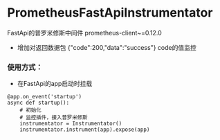 # PrometheusFastApiInstrumentator
FastApi的普罗米修斯中间件
prometheus-client~=0.12.0
+ 增加对返回数据包 {"code":200,"data":"success"} code的值监控

### 使用方式：
- 在FastApi的app启动时挂载
```
@app.on_event('startup')
async def startup():
    # 初始化
    # 监控插件，接入普罗米修斯
    instrumentator = Instrumentator()
    instrumentator.instrument(app).expose(app)
```
